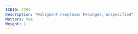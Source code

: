 ```yaml
---
ICD10: C709
Description: "Malignant neoplasm: Meninges, unspecified"
Matters: Yes
Weight: 1
---
```

